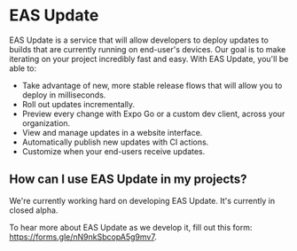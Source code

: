 # EAS Update

EAS Update is a service that will allow developers to deploy updates to builds that are currently running on end-user's devices. Our goal is to make iterating on your project incredibly fast and easy. With EAS Update, you'll be able to:

- Take advantage of new, more stable release flows that will allow you to deploy in milliseconds.
- Roll out updates incrementally.
- Preview every change with Expo Go or a custom dev client, across your organization.
- View and manage updates in a website interface.
- Automatically publish new updates with CI actions.
- Customize when your end-users receive updates.

## How can I use EAS Update in my projects?

We're currently working hard on developing EAS Update. It's currently in closed alpha.

To hear more about EAS Update as we develop it, fill out this form: https://forms.gle/nN9nkSbcopA5g9mv7.
